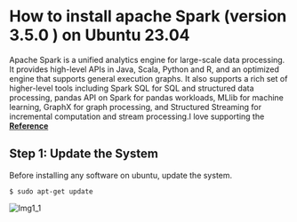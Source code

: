 # How to install apache Spark (version 3.5.0  ) on Ubuntu 23.04
Apache Spark is a unified analytics engine for large-scale data processing. It provides high-level APIs in Java, Scala, Python and R, and an optimized engine that supports general execution graphs. It also supports a rich set of higher-level tools including Spark SQL for SQL and structured data processing, pandas API on Spark for pandas workloads, MLlib for machine learning, GraphX for graph processing, and Structured Streaming for incremental computation and stream processing.I love supporting the **[Reference](https://spark.apache.org/docs/3.5.0/)**
## Step 1: Update the System
Before installing any software on ubuntu, update the system.
```
$ sudo apt-get update 
```

![Img1_1](https://github.com/Youssefkabbir/Spark-Installation/assets/59072693/ac6f8e06-0d2c-4e5c-a127-7c4173560e8a)
